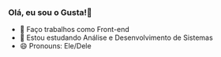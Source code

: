### Olá, eu sou o Gusta!👋

- 🔭 Faço trabalhos como Front-end
- 🌱 Estou estudando Análise e Desenvolvimento de Sistemas
- 😄 Pronouns: Ele/Dele
